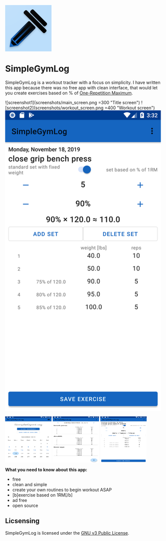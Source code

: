 <img src="/screenshots/logo.png" align="center" height="150" width="150" >

# SimpleGymLog

SimpleGymLog is a workout tracker with a focus on simplicity.
I have written this app because there was no free app with clean interface, that would let you create exercises based on % of [One-Repetition Maximum](https://en.wikipedia.org/wiki/One-repetition_maximum).

![screenshot1](screenshots/main_screen.png =300 "Title screen")
![screenshot2](screenshots/workout_screen.png =400 "Workout screen")
![screenshot3](screenshots/add_exercie_screen.png?raw=true "Add exercise")

<img src="screenshots/main_screen.png" align="center" height="150" width="150" >
<img src="/screenshots/workout_screen.png" align="center" height="150" width="150" >
<img src="/screenshots/add_exercie_screen.png" align="center" height="150" width="150" >


**What you need to know about this app:**
- free
- clean and simple
- create your own routines to begin workout ASAP
- [b]exercise based on 1RM[/b]
- ad free
- open source

## Licsensing
SimpleGymLog is licensed under the [GNU v3 Public License](/LICENSE). 

